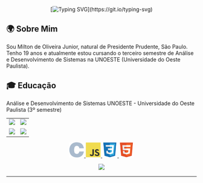 <div align="center">

[![Typing SVG](https://readme-typing-svg.demolab.com?font=Jersey+15&size=30&pause=1000&color=42C3B4&background=9D56FF00&center=true&vCenter=true&repeat=false&random=false&width=435&lines=Hello!+Welcome+to+my+GitHub+page.)](https://git.io/typing-svg)  

<div align="left">


## 🌍 Sobre Mim

Sou Milton de Oliveira Junior, natural de Presidente Prudente, São Paulo. Tenho 19 anos e atualmente estou cursando o terceiro semestre de Análise e Desenvolvimento de Sistemas na UNOESTE (Universidade do Oeste Paulista).


## 🎓 Educação

Análise e Desenvolvimento de Sistemas UNOESTE - Universidade do Oeste Paulista (3º semestre)


</div>

<div align="left">

<table>
  <tr>
    <td>
      <a href="https://github.com/anuraghazra/github-readme-stats#gh-dark-mode-only">
        <img height=200 src="https://github-readme-stats.vercel.app/api?username=MiltonJR7&show_icons=true&theme=gotham#gh-dark-mode-only" />
      </a>
    </td>
    <td>
      <a href="https://github.com/anuraghazra/github-readme-stats#gh-dark-mode-only">
        <img height=200 src="https://github-readme-stats.vercel.app/api/top-langs/?username=MiltonJR7&layout=compact&langs_count=8&hide=jupyter%20notebook&card_width=330&theme=gotham#gh-dark-mode-only" />
      </a>
    </td>
  </tr>
  <tr>
    <td>
      <a href="https://github.com/anuraghazra/github-readme-stats#gh-light-mode-only">
        <img height=200 src="https://github-readme-stats.vercel.app/api?username=MiltonJR7&show_icons=true&theme=catppuccin_latte#gh-light-mode-only" />
      </a>
    </td>
    <td>
      <a href="https://github.com/anuraghazra/github-readme-stats#gh-light-mode-only">
        <img height=200 src="https://github-readme-stats.vercel.app/api/top-langs/?username=MiltonJR7&layout=compact&langs_count=8&hide=jupyter%20notebook&card_width=330&theme=catppuccin_latte#gh-light-mode-only" />
      </a>
    </td>
  </tr>
</table>

</div>




<p align="center"> 
  <a href="https://en.wikipedia.org/wiki/C_(programming_language)" target="_blank" rel="noreferrer"> 
    <img src="https://raw.githubusercontent.com/devicons/devicon/master/icons/c/c-original.svg" alt="c" width="40" height="40"/> 
  </a> 
  <a href="https://developer.mozilla.org/en-US/docs/Web/JavaScript" target="_blank" rel="noreferrer"> 
    <img src="https://raw.githubusercontent.com/devicons/devicon/master/icons/javascript/javascript-original.svg" alt="javascript" width="40" height="40"/> 
  </a> 
  <a href="https://developer.mozilla.org/en-US/docs/Web/CSS" target="_blank" rel="noreferrer"> 
    <img src="https://raw.githubusercontent.com/devicons/devicon/master/icons/css3/css3-original.svg" alt="css" width="40" height="40"/> 
  </a> 
  <a href="https://developer.mozilla.org/en-US/docs/Web/HTML" target="_blank" rel="noreferrer"> 
    <img src="https://raw.githubusercontent.com/devicons/devicon/master/icons/html5/html5-original.svg" alt="html" width="40" height="40"/> 
  </a> 
</p>


![](https://komarev.com/ghpvc/?username=MiltonJR7&color=brightgreen)

</div>

------
